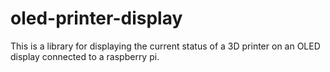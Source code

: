 # oled-printer-display

This is a library for displaying the current status of a 3D printer on an OLED
display connected to a raspberry pi.
